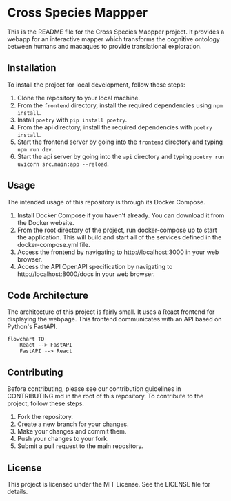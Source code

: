 # Cross Species Mappper

This is the README file for the Cross Species Mappper project. It provides a webapp for an interactive mapper which transforms the cognitive ontology between humans and macaques to provide translational exploration.

## Installation

To install the project for local development, follow these steps:

1. Clone the repository to your local machine.
2. From the `frontend` directory, install the required dependencies using `npm install`.
3. Install `poetry` with `pip install poetry`.
4. From the api directory, install the required dependencies with
   `poetry install`.
5. Start the frontend server by going into the `frontend` directory and typing `npm run dev`.
6. Start the api server by going into the `api` directory and
   typing `poetry run uvicorn src.main:app --reload`.

## Usage

The intended usage of this repository is through its Docker Compose.

1. Install Docker Compose if you haven't already. You can download it from the Docker website.
2. From the root directory of the project, run docker-compose up to start the application. This will build and start all of the services defined in the docker-compose.yml file.
3. Access the frontend by navigating to http://localhost:3000 in your web browser.
4. Access the API OpenAPI specification by navigating to http://localhost:8000/docs in your web browser.

## Code Architecture

The architecture of this project is fairly small. It uses a React frontend for displaying the webpage. This frontend communicates with an API based on Python's FastAPI.

```mermaid
flowchart TD
    React --> FastAPI
    FastAPI --> React
```

## Contributing

Before contributing, please see our contribution guidelines in CONTRIBUTING.md in the root of this repository. To contribute to the project, follow these steps.

1. Fork the repository.
2. Create a new branch for your changes.
3. Make your changes and commit them.
4. Push your changes to your fork.
5. Submit a pull request to the main repository.

## License

This project is licensed under the MIT License. See the LICENSE file for details.
